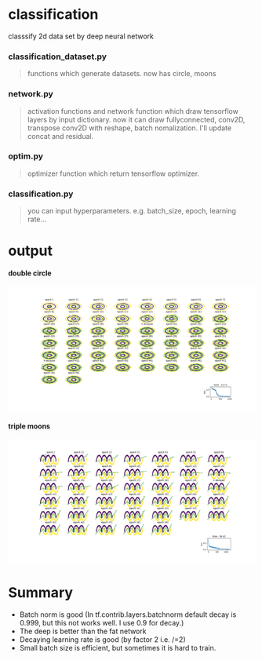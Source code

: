 # classification
classsify 2d data set by deep neural network

### classification_dataset.py
>functions which generate datasets. now has circle, moons

### network.py
>activation functions and network function which draw tensorflow layers by input dictionary.
>now it can draw fullyconnected, conv2D, transpose conv2D with reshape, batch nomalization. I'll update concat and residual.

### optim.py
>optimizer function which return tensorflow optimizer.

### classification.py
>you can input hyperparameters. e.g. batch_size, epoch, learning rate...

# output
#### double circle
![Alt text](/output/double_circle_2hidden_batch.png?raw=true "classify double circle")

#### triple moons
![Alt text](/output/triple_moons_2hidden_batch.png )


# Summary
- Batch norm is good (In tf.contrib.layers.batchnorm default decay is 0.999, but this not works well. I use 0.9 for decay.)
- The deep is better than the fat network
- Decaying learning rate is good (by factor 2 i.e. /=2)
- Small batch size is efficient, but sometimes it is hard to train. 
